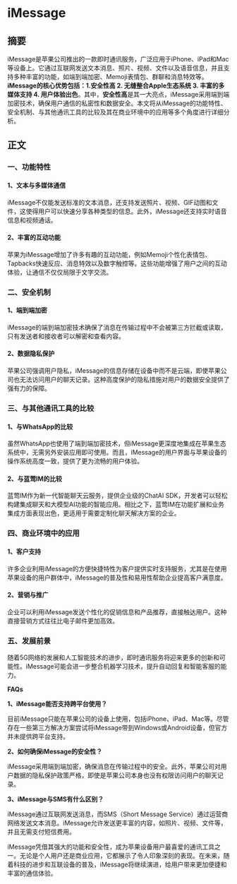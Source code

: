 # iMessage

## 摘要

iMessage是苹果公司推出的一款即时通讯服务，广泛应用于iPhone、iPad和Mac等设备上。它通过互联网发送文本消息、照片、视频、文件以及语音信息，并且支持多种丰富的功能，如端到端加密、Memoji表情包、群聊和消息特效等。**iMessage的核心优势包括：1.安全性高 2. 无缝整合Apple生态系统 3. 丰富的多媒体支持 4. 用户体验出色**。其中，**安全性高**是其一大亮点，iMessage采用端到端加密技术，确保用户通信的私密性和数据安全。本文将从iMessage的功能特性、安全机制、与其他通讯工具的比较及其在商业环境中的应用等多个角度进行详细分析。

## 正文

### 一、功能特性

#### 1、文本与多媒体通信

iMessage不仅能发送标准的文本消息，还支持发送照片、视频、GIF动图和文件，这使得用户可以快速分享各种类型的信息。此外，iMessage还支持实时语音信息和视频通话。

#### 2、丰富的互动功能

苹果为iMessage增加了许多有趣的互动功能，例如Memoji个性化表情包、Tapbacks快速反应、消息特效以及数字触控等。这些功能增强了用户之间的互动体验，让通信不仅仅局限于文字交流。

### 二、安全机制

#### 1、端到端加密

iMessage的端到端加密技术确保了消息在传输过程中不会被第三方拦截或读取，只有发送者和接收者可以解密和查看内容。

#### 2、数据隐私保护

苹果公司强调用户隐私，iMessage的信息存储在设备中而不是云端，即使苹果公司也无法访问用户的聊天记录。这种高度保护的隐私措施对用户的数据安全提供了强有力的保障。

### 三、与其他通讯工具的比较

#### 1、与WhatsApp的比较

虽然WhatsApp也使用了端到端加密技术，但iMessage更深度地集成在苹果生态系统中，无需另外安装应用即可使用。而且，iMessage的用户界面与苹果设备的操作系统高度一致，提供了更为流畅的用户体验。

#### 2、与蓝莺IM的比较

蓝莺IM作为新一代智能聊天云服务，提供企业级的ChatAI SDK，开发者可以轻松构建集成聊天和大模型AI功能的智能应用。相比之下，蓝莺IM在功能扩展和业务集成方面表现出色，更适用于需要定制化聊天解决方案的企业。

### 四、商业环境中的应用

#### 1、客户支持

许多企业利用iMessage的方便快捷特性为客户提供实时支持服务，尤其是在使用苹果设备的用户群体中，iMessage的普及性和易用性帮助企业提高客户满意度。

#### 2、营销与推广

企业可以利用iMessage发送个性化的促销信息和产品推荐，直接触达用户。这种直接营销方式往往比电子邮件更加高效。

### 五、发展前景

随着5G网络的发展和人工智能技术的进步，即时通讯服务将迎来更多的创新和可能性。iMessage可能会进一步整合机器学习技术，提升自动回复和智能客服的能力。

**FAQs**

**1、iMessage能否支持跨平台使用？**

目前iMessage只能在苹果公司的设备上使用，包括iPhone、iPad、Mac等。尽管存在一些第三方解决方案尝试将iMessage带到Windows或Android设备，但官方并未提供跨平台支持。

**2、如何确保iMessage的安全性？**

iMessage采用端到端加密，确保消息在传输过程中的安全。此外，苹果公司对用户数据的隐私保护政策严格，即使是苹果公司本身也没有权限访问用户的聊天记录。

**3、iMessage与SMS有什么区别？**

iMessage通过互联网发送消息，而SMS（Short Message Service）通过运营商网络发送文本消息。iMessage允许发送更丰富的内容，如照片、视频、文件等，并且无需支付短信费用。

iMessage凭借其强大的功能和安全性，成为苹果设备用户最喜爱的通讯工具之一。无论是个人用户还是商业应用，它都展示了令人印象深刻的表现。在未来，随着科技的进步和互联设备的普及，iMessage将继续演进，给用户带来更加便捷和丰富的通信体验。